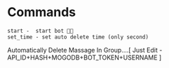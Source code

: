 # Commands

```
start -  start bot 📩📩
set_time - set auto delete time (only second)
```

Automatically Delete Massage In Group....[ Just Edit - API_ID+HASH+MOGODB+BOT_TOKEN+USERNAME ]
